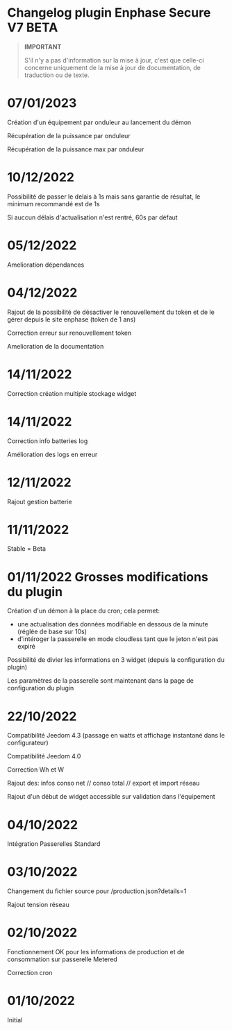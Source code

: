 # Changelog plugin Enphase Secure V7 BETA

>**IMPORTANT**
>
>S'il n'y a pas d'information sur la mise à jour, c'est que celle-ci concerne uniquement de la mise à jour de documentation, de traduction ou de texte.

# 07/01/2023
Création d'un équipement par onduleur au lancement du démon

Récupération de la puissance par onduleur

Récupération de la puissance max par onduleur

# 10/12/2022
Possibilité de passer le delais à 1s mais sans garantie de résultat, le minimum recommandé est de 1s

Si auccun délais d'actualisation n'est rentré, 60s par défaut

# 05/12/2022
Amelioration dépendances

# 04/12/2022
Rajout de la possibilité de désactiver le renouvellement du token et de le gérer depuis le site enphase (token de 1 ans)

Correction erreur sur renouvellement token

Amelioration de la documentation

# 14/11/2022
Correction création multiple stockage widget

# 14/11/2022
Correction info batteries log

Amélioration des logs en erreur

# 12/11/2022 
Rajout gestion batterie

# 11/11/2022 
Stable = Beta

# 01/11/2022 Grosses modifications du plugin
Création d'un démon à la place du cron; cela permet:
* une actualisation des données modifiable en dessous de la minute (réglée de base sur 10s) 
* d'intéroger la passerelle en mode cloudless tant que le jeton n'est pas expiré

Possibilité de divier les informations en 3 widget (depuis la configuration du plugin)

Les paramètres de la passerelle sont maintenant dans la page de configuration du plugin


# 22/10/2022
Compatibilité Jeedom 4.3 (passage en watts et affichage instantané dans le configurateur)

Compatibilité Jeedom 4.0

Correction Wh et W

Rajout des: infos conso net // conso total // export et import réseau

Rajout d'un début de widget accessible sur validation dans l'équipement

# 04/10/2022
Intégration Passerelles Standard

# 03/10/2022
Changement du fichier source pour /production.json?details=1

Rajout tension réseau

# 02/10/2022
Fonctionnement OK pour les informations de production et de consommation sur passerelle Metered

Correction cron

# 01/10/2022
Initial
